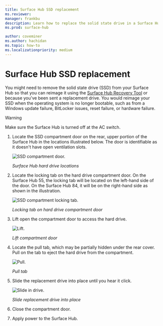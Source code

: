 ```yaml
---
title: Surface Hub SSD replacement
ms.reviewer: 
manager: frankbu
description: Learn how to replace the solid state drive in a Surface Hub.
ms.prod: surface-hub

author: coveminer
ms.author: hachidan
ms.topic: how-to
ms.localizationpriority: medium
---
```


# Surface Hub SSD replacement

You might need to remove the solid state drive (SSD) from your Surface Hub so that you can reimage it using the [Surface Hub Recovery Tool](surface-hub-recovery-tool.md) or because you've been sent a replacement drive. You would reimage your SSD when the operating system is no longer bootable, such as from a Windows update failure, BitLocker issues, reset failure, or hardware failure. 


>[!WARNING]
>Make sure the Surface Hub is turned off at the AC switch.

1. Locate the SSD compartment door on the rear, upper portion of the Surface Hub in the locations illustrated below. The door is identifiable as it doesn't have open ventilation slots.

    ![SSD compartment door.](images/ssd-location.png)

    *Surface Hub hard drive locations*

2. Locate the locking tab on the hard drive compartment door. On the Surface Hub 55, the locking tab will be located on the left-hand side of the door. On the Surface Hub 84, it will be on the right-hand side as shown in the illustration.

    ![SSD compartment locking tab.](images/ssd-lock-tab.png)

    *Locking tab on hard drive compartment door*

3. Lift open the compartment door to access the hard drive.

    ![Lift.](images/ssd-lift-door.png)

    *Lift compartment door*

4. Locate the pull tab, which may be partially hidden under the rear cover. Pull on the tab to eject the hard drive from the compartment.

    ![Pull.](images/ssd-pull-tab.png)

    *Pull tab*

5. Slide the replacement drive into place until you hear it click.

    ![Slide in drive.](images/ssd-click.png)
    
    *Slide replacement drive into place*

6. Close the compartment door.

7. Apply power to the Surface Hub.
